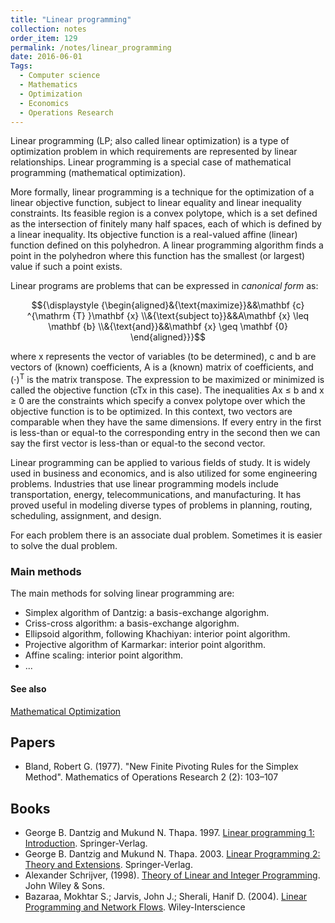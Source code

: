 ```yaml
---
title: "Linear programming"
collection: notes
order_item: 129
permalink: /notes/linear_programming
date: 2016-06-01
Tags:
  - Computer science
  - Mathematics
  - Optimization
  - Economics
  - Operations Research
---
```


Linear programming (LP; also called linear optimization) is a type of optimization problem in which requirements are represented by linear relationships. Linear programming is a special case of mathematical programming (mathematical optimization).

More formally, linear programming is a technique for the optimization of a linear objective function, subject to linear equality and linear inequality constraints. Its feasible region is a convex polytope, which is a set defined as the intersection of finitely many half spaces, each of which is defined by a linear inequality. Its objective function is a real-valued affine (linear) function defined on this polyhedron. A linear programming algorithm finds a point in the polyhedron where this function has the smallest (or largest) value if such a point exists.

Linear programs are problems that can be expressed in *canonical form* as:

$${\displaystyle {\begin{aligned}&{\text{maximize}}&&\mathbf {c} ^{\mathrm {T} }\mathbf {x} \\&{\text{subject to}}&&A\mathbf {x} \leq \mathbf {b} \\&{\text{and}}&&\mathbf {x} \geq \mathbf {0} \end{aligned}}}$$

where x represents the vector of variables (to be determined), c and b are vectors of (known) coefficients, A is a (known) matrix of coefficients, and ${\displaystyle (\cdot )^{\mathrm {T} }}$ is the matrix transpose. The expression to be maximized or minimized is called the objective function (cTx in this case). The inequalities Ax ≤ b and x ≥ 0 are the constraints which specify a convex polytope over which the objective function is to be optimized. In this context, two vectors are comparable when they have the same dimensions. If every entry in the first is less-than or equal-to the corresponding entry in the second then we can say the first vector is less-than or equal-to the second vector.

Linear programming can be applied to various fields of study. It is widely used in business and economics, and is also utilized for some engineering problems. Industries that use linear programming models include transportation, energy, telecommunications, and manufacturing. It has proved useful in modeling diverse types of problems in planning, routing, scheduling, assignment, and design.


For each problem there is an associate dual problem. Sometimes it is easier to solve the dual problem.

### Main methods
The main methods for solving linear programming are:
* Simplex algorithm of Dantzig: a basis-exchange algorighm.
* Criss-cross algorithm: a basis-exchange algorighm.
* Ellipsoid algorithm, following Khachiyan: interior point algorithm.
* Projective algorithm of Karmarkar: interior point algorithm.
* Affine scaling: interior point algorithm.
* ...


#### See also
[Mathematical Optimization](/notes/mathematical_optimization)




## Papers
* Bland, Robert G. (1977). "New Finite Pivoting Rules for the Simplex Method". Mathematics of Operations Research 2 (2): 103–107


## Books
* George B. Dantzig and Mukund N. Thapa. 1997. [Linear programming 1: Introduction](https://www.goodreads.com/book/show/1595942.Linear_Programming_1). Springer-Verlag.
* George B. Dantzig and Mukund N. Thapa. 2003. [Linear Programming 2: Theory and Extensions](https://www.goodreads.com/book/show/545097.Linear_Programming_2). Springer-Verlag.
* Alexander Schrijver, (1998). [Theory of Linear and Integer Programming](https://www.goodreads.com/book/show/3400135-theory-of-linear-and-integer-programming). John Wiley & Sons.
* Bazaraa, Mokhtar S.; Jarvis, John J.; Sherali, Hanif D. (2004). [Linear Programming and Network Flows](https://www.goodreads.com/book/show/153419.Linear_Programming_and_Network_Flows). Wiley-Interscience


